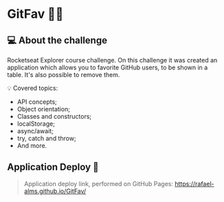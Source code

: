 # GitFav 👨‍💻

## 💻 About the challenge

Rocketseat Explorer course challenge. On this challenge it was created an application which allows you to favorite GitHub users, to be shown in a table. It's also possible to remove them.

<aside>
💡 Covered topics:

- API concepts;
- Object orientation;
- Classes and constructors;
- localStorage;
- async/await;
- try, catch and throw;
- And more.

</aside>

## Application Deploy :dash:

> Application deploy link, performed on GitHub Pages: https://rafael-alms.github.io/GitFav/